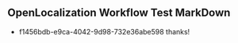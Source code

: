 ## OpenLocalization Workflow Test MarkDown
* f1456bdb-e9ca-4042-9d98-732e36abe598 thanks!

<!--HONumber=Jul16_HO2-->


